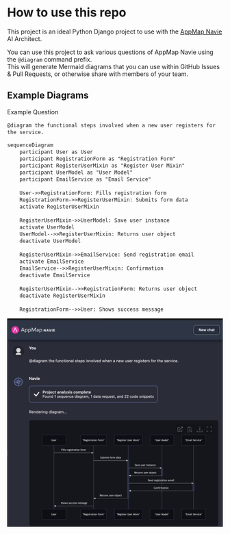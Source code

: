 # How to use this repo

This project is an ideal Python Django project to use with the [AppMap Navie](https://appmap.io/navie/) AI Architect.

You can use this project to ask various questions of AppMap Navie using the `@diagram` command prefix.  
This will generate Mermaid diagrams that you can use within GitHub Issues & Pull Requests, or otherwise share 
with members of your team. 


## Example Diagrams

Example Question
```
@diagram the functional steps involved when a new user registers for the service.
```

```mermaid
sequenceDiagram
    participant User as User
    participant RegistrationForm as "Registration Form"
    participant RegisterUserMixin as "Register User Mixin"
    participant UserModel as "User Model"
    participant EmailService as "Email Service"

    User->>RegistrationForm: Fills registration form
    RegistrationForm->>RegisterUserMixin: Submits form data
    activate RegisterUserMixin
    
    RegisterUserMixin->>UserModel: Save user instance
    activate UserModel
    UserModel-->>RegisterUserMixin: Returns user object
    deactivate UserModel
    
    RegisterUserMixin->>EmailService: Send registration email
    activate EmailService
    EmailService-->>RegisterUserMixin: Confirmation
    deactivate EmailService
    
    RegisterUserMixin-->>RegistrationForm: Returns user object
    deactivate RegisterUserMixin

    RegistrationForm-->>User: Shows success message
```

![Navie Sequence Diagram Image](navie-django-example.png)